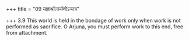 +++
title = "09 यज्ञार्थात्कर्मणोऽन्यत्र"

+++
3.9 This world is held in the bondage of work only when work is not
performed as sacrifice. O Arjuna, you must perform work to this end,
free from attachment.
